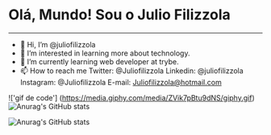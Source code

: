 # Olá, Mundo! Sou o Julio Filizzola
***

- 👋 Hi, I’m @juliofilizzola
- 👀 I’m interested in learning more about technology.
- 🌱 I’m currently learning web developer at trybe.
- 📫 How to reach me Twitter: @Juliofilizzola
                     Linkedin: @juliofilizzola
                     Instagram: @Juliofilizzola
                     E-mail: Juliofilizzola@hotmail.com
                     
!['gif de code'] (https://media.giphy.com/media/ZVik7pBtu9dNS/giphy.gif)
![Anurag's GitHub stats](https://github-readme-stats.vercel.app/api?username=juliofilizzola&show_icons=true&theme=radical)                     

![Anurag's GitHub stats](https://github-readme-stats.vercel.app/api?username=juliofilizzola&hide=contribs,prs&theme=radical)
<!---
juliofilizzola/juliofilizzola is a ✨ special ✨ repository because its `README.md` (this file) appears on your GitHub profile.
You can click the Preview link to take a look at your changes.
--->
